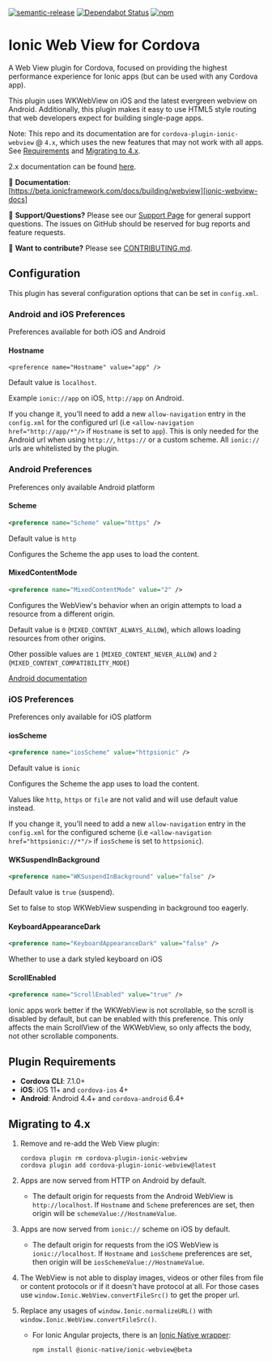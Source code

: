 <!--
# license: Licensed to the Apache Software Foundation (ASF) under one
#         or more contributor license agreements.  See the NOTICE file
#         distributed with this work for additional information
#         regarding copyright ownership.  The ASF licenses this file
#         to you under the Apache License, Version 2.0 (the
#         "License"); you may not use this file except in compliance
#         with the License.  You may obtain a copy of the License at
#
#           http://www.apache.org/licenses/LICENSE-2.0
#
#         Unless required by applicable law or agreed to in writing,
#         software distributed under the License is distributed on an
#         "AS IS" BASIS, WITHOUT WARRANTIES OR CONDITIONS OF ANY
#         KIND, either express or implied.  See the License for the
#         specific language governing permissions and limitations
#         under the License.
-->

<!-- TODO: remove beta in README.md and CONTRIBUTING.md -->

[![semantic-release](https://img.shields.io/badge/%20%20%F0%9F%93%A6%F0%9F%9A%80-semantic--release-e10079.svg)](https://github.com/semantic-release/semantic-release)
[![Dependabot Status](https://api.dependabot.com/badges/status?host=github&identifier=104773211)](https://dependabot.com)
[![npm](https://img.shields.io/npm/v/cordova-plugin-ionic-webview.svg)](https://www.npmjs.com/package/cordova-plugin-ionic-webview)

# Ionic Web View for Cordova

A Web View plugin for Cordova, focused on providing the highest performance experience for Ionic apps (but can be used with any Cordova app).

This plugin uses WKWebView on iOS and the latest evergreen webview on Android. Additionally, this plugin makes it easy to use HTML5 style routing that web developers expect for building single-page apps.

Note: This repo and its documentation are for `cordova-plugin-ionic-webview` @ `4.x`, which uses the new features that may not work with all apps. See [Requirements](#plugin-requirements) and [Migrating to 4.x](#migrating-to-4x).

2.x documentation can be found [here](https://github.com/ionic-team/cordova-plugin-ionic-webview/blob/2.x/README.md).

:book: **Documentation**: [https://beta.ionicframework.com/docs/building/webview][ionic-webview-docs]

:mega: **Support/Questions?** Please see our [Support Page][ionic-support] for general support questions. The issues on GitHub should be reserved for bug reports and feature requests.

:sparkling_heart: **Want to contribute?** Please see [CONTRIBUTING.md](https://github.com/ionic-team/cordova-plugin-ionic-webview/blob/master/CONTRIBUTING.md).

## Configuration

This plugin has several configuration options that can be set in `config.xml`.

### Android and iOS Preferences

Preferences available for both iOS and Android

#### Hostname

`<preference name="Hostname" value="app" />`

Default value is `localhost`.

Example `ionic://app` on iOS, `http://app` on Android.

If you change it, you'll need to add a new `allow-navigation` entry in the `config.xml` for the configured url (i.e `<allow-navigation href="http://app/*"/>` if `Hostname` is set to `app`).
This is only needed for the Android url when using `http://`, `https://` or a custom scheme. All `ionic://` urls are whitelisted by the plugin.

### Android Preferences

Preferences only available Android platform

#### Scheme

```xml
<preference name="Scheme" value="https" />
```

Default value is `http`

Configures the Scheme the app uses to load the content.


#### MixedContentMode

```xml
<preference name="MixedContentMode" value="2" />
```

Configures the WebView's behavior when an origin attempts to load a resource from a different origin.

Default value is `0` (`MIXED_CONTENT_ALWAYS_ALLOW`), which allows loading resources from other origins.

Other possible values are `1` (`MIXED_CONTENT_NEVER_ALLOW`) and `2` (`MIXED_CONTENT_COMPATIBILITY_MODE`)


[Android documentation](https://developer.android.com/reference/android/webkit/WebSettings.html#setMixedContentMode(int))


### iOS Preferences

Preferences only available for iOS platform

#### iosScheme

```xml
<preference name="iosScheme" value="httpsionic" />
```

Default value is `ionic`

Configures the Scheme the app uses to load the content.

Values like `http`, `https` or `file` are not valid and will use default value instead.

If you change it, you'll need to add a new `allow-navigation` entry in the `config.xml` for the configured scheme (i.e `<allow-navigation href="httpsionic://*"/>` if `iosScheme` is set to `httpsionic`).

#### WKSuspendInBackground

 ```xml
<preference name="WKSuspendInBackground" value="false" />
```

Default value is `true` (suspend).

Set to false to stop WKWebView suspending in background too eagerly.

#### KeyboardAppearanceDark

```xml
<preference name="KeyboardAppearanceDark" value="false" />
```

Whether to use a dark styled keyboard on iOS

#### ScrollEnabled

```xml
<preference name="ScrollEnabled" value="true" />
```

Ionic apps work better if the WKWebView is not scrollable, so the scroll is disabled by default, but can be enabled with this preference. This only affects the main ScrollView of the WKWebView, so only affects the body, not other scrollable components.

## Plugin Requirements

* **Cordova CLI**: 7.1.0+
* **iOS**: iOS 11+ and `cordova-ios` 4+
* **Android**: Android 4.4+ and `cordova-android` 6.4+

## Migrating to 4.x

1. Remove and re-add the Web View plugin:

    ```
    cordova plugin rm cordova-plugin-ionic-webview
    cordova plugin add cordova-plugin-ionic-webview@latest
    ```

1. Apps are now served from HTTP on Android by default.

    * The default origin for requests from the Android WebView is `http://localhost`. If `Hostname` and `Scheme` preferences are set, then origin will be `schemeValue://HostnameValue`.

1. Apps are now served from `ionic://` scheme on iOS by default.

    * The default origin for requests from the iOS WebView is `ionic://localhost`. If `Hostname` and `iosScheme` preferences are set, then origin will be `iosSchemeValue://HostnameValue`.

1. The WebView is not able to display images, videos or other files from file or content protocols or if it doesn't have protocol at all. For those cases use `window.Ionic.WebView.convertFileSrc()` to get the proper url.

1. Replace any usages of `window.Ionic.normalizeURL()` with `window.Ionic.WebView.convertFileSrc()`.

    * For Ionic Angular projects, there is an [Ionic Native wrapper](https://beta.ionicframework.com/docs/native/ionic-webview):

        ```
        npm install @ionic-native/ionic-webview@beta
        ```

[ionic-homepage]: https://ionicframework.com
[ionic-docs]: https://ionicframework.com/docs
[ionic-webview-docs]: https://beta.ionicframework.com/docs/building/webview
[ionic-support]: https://ionicframework.com/support
